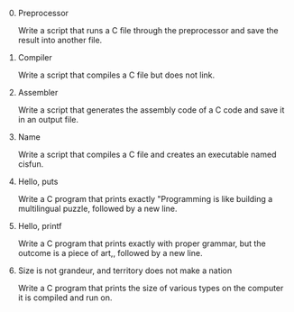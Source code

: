 0. Preprocessor

    Write a script that runs a C file through the preprocessor and save the result into another file.

1. Compiler

    Write a script that compiles a C file but does not link.

2. Assembler

    Write a script that generates the assembly code of a C code and save it in an output file.

3. Name

    Write a script that compiles a C file and creates an executable named cisfun.

4. Hello, puts

    Write a C program that prints exactly "Programming is like building a multilingual puzzle, followed by a new line.

5. Hello, printf

    Write a C program that prints exactly with proper grammar, but the outcome is a piece of art,, followed by a new line.

6. Size is not grandeur, and territory does not make a nation

    Write a C program that prints the size of various types on the computer it is compiled and run on.
